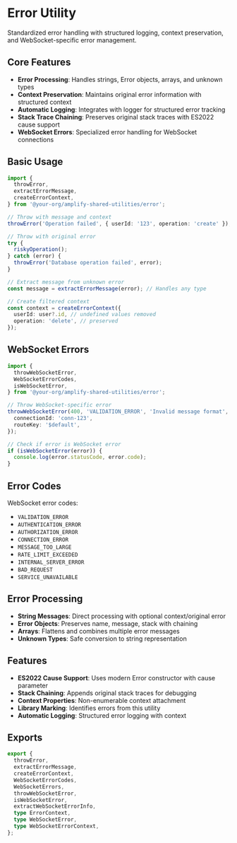 # Error Utility

Standardized error handling with structured logging, context preservation, and WebSocket-specific error management.

## Core Features

- **Error Processing**: Handles strings, Error objects, arrays, and unknown types
- **Context Preservation**: Maintains original error information with structured context
- **Automatic Logging**: Integrates with logger for structured error tracking
- **Stack Trace Chaining**: Preserves original stack traces with ES2022 cause support
- **WebSocket Errors**: Specialized error handling for WebSocket connections

## Basic Usage

```typescript
import {
  throwError,
  extractErrorMessage,
  createErrorContext,
} from '@your-org/amplify-shared-utilities/error';

// Throw with message and context
throwError('Operation failed', { userId: '123', operation: 'create' });

// Throw with original error
try {
  riskyOperation();
} catch (error) {
  throwError('Database operation failed', error);
}

// Extract message from unknown error
const message = extractErrorMessage(error); // Handles any type

// Create filtered context
const context = createErrorContext({
  userId: user?.id, // undefined values removed
  operation: 'delete', // preserved
});
```

## WebSocket Errors

```typescript
import {
  throwWebSocketError,
  WebSocketErrorCodes,
  isWebSocketError,
} from '@your-org/amplify-shared-utilities/error';

// Throw WebSocket-specific error
throwWebSocketError(400, 'VALIDATION_ERROR', 'Invalid message format', {
  connectionId: 'conn-123',
  routeKey: '$default',
});

// Check if error is WebSocket error
if (isWebSocketError(error)) {
  console.log(error.statusCode, error.code);
}
```

## Error Codes

WebSocket error codes:

- `VALIDATION_ERROR`
- `AUTHENTICATION_ERROR`
- `AUTHORIZATION_ERROR`
- `CONNECTION_ERROR`
- `MESSAGE_TOO_LARGE`
- `RATE_LIMIT_EXCEEDED`
- `INTERNAL_SERVER_ERROR`
- `BAD_REQUEST`
- `SERVICE_UNAVAILABLE`

## Error Processing

- **String Messages**: Direct processing with optional context/original error
- **Error Objects**: Preserves name, message, stack with chaining
- **Arrays**: Flattens and combines multiple error messages
- **Unknown Types**: Safe conversion to string representation

## Features

- **ES2022 Cause Support**: Uses modern Error constructor with cause parameter
- **Stack Chaining**: Appends original stack traces for debugging
- **Context Properties**: Non-enumerable context attachment
- **Library Marking**: Identifies errors from this utility
- **Automatic Logging**: Structured error logging with context

## Exports

```typescript
export {
  throwError,
  extractErrorMessage,
  createErrorContext,
  WebSocketErrorCodes,
  WebSocketErrors,
  throwWebSocketError,
  isWebSocketError,
  extractWebSocketErrorInfo,
  type ErrorContext,
  type WebSocketError,
  type WebSocketErrorContext,
};
```

```

```
